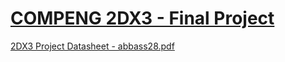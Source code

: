 # [COMPENG 2DX3 - Final Project](https://github.com/SabeerAbbasi/3D_Spatial_Mapping/files/12710273/2022_2023_2DX3_Project_Specification_April2.pdf)
[2DX3 Project Datasheet - abbass28.pdf](https://github.com/SabeerAbbasi/3D_Spatial_Mapping/files/12710173/2DX3.Project.Datasheet.-.abbass28.pdf)
